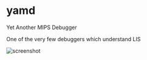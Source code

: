 # yamd
Yet Another MIPS Debugger

One of the very few debuggers which understand LIS

![screenshot](http://imgur.com/hp0qgEI.png)